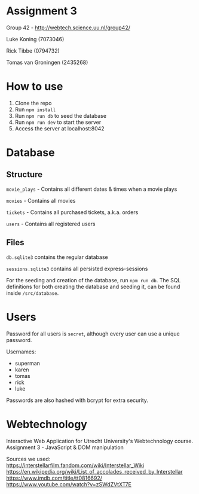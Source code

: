 # Assignment 3
Group 42 - http://webtech.science.uu.nl/group42/

Luke Koning (7073046)

Rick Tibbe (0794732)

Tomas van Groningen (2435268)


# How to use
1) Clone the repo
2) Run `npm install`
3) Run `npm run db` to seed the database
4) Run `npm run dev` to start the server
5) Access the server at localhost:8042


# Database 

## Structure

`movie_plays` - Contains all different dates & times when a movie plays

`movies` - Contains all movies

`tickets` - Contains all purchased tickets, a.k.a. orders

`users` - Contains all registered users

## Files

`db.sqlite3` contains the regular database

`sessions.sqlite3` contains all persisted express-sessions

For the seeding and creation of the database, run `npm run db`. The SQL definitions for both creating the database and seeding it, can be found inside `/src/database`.


# Users
Password for all users is `secret`, although every user can use a unique password.

Usernames:
- superman
- karen
- tomas
- rick
- luke

Passwords are also hashed with bcrypt for extra security.


# Webtechnology
Interactive Web Application for Utrecht University's Webtechnology course.</br>
Assignment 3 - JavaScript & DOM manipulation

Sources we used: </br>
https://interstellarfilm.fandom.com/wiki/Interstellar_Wiki </br>
https://en.wikipedia.org/wiki/List_of_accolades_received_by_Interstellar </br>
https://www.imdb.com/title/tt0816692/ </br>
https://www.youtube.com/watch?v=zSWdZVtXT7E
